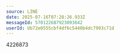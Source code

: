 ```yaml
---
source: LINE
date: 2025-07-16T07:28:26.933Z
messageId: 570122687923093642
userId: Ub72e0555cbf4df6c5440b4dc7993c71d
---
```


4226873